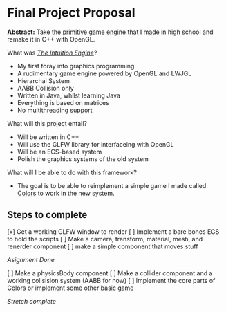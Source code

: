 # Final Project Proposal

**Abstract:** Take [the primitive game engine](https://github.com/scottlafetra/intuition)
that I made in high school and remake it in C++ with OpenGL.

What was [*The Intuition Engine*](https://github.com/scottlafetra/intuition)?

* My first foray into graphics programming
* A rudimentary game engine powered by OpenGL and LWJGL
* Hierarchal System
* AABB Collision only
* Written in Java, whilst learning Java
* Everything is based on matrices
* No multithreading support

What will this project entail?

* Will be written in C++
* Will use the GLFW library for interfaceing with OpenGL
* Will be an ECS-based system
* Polish the graphics systems of the old system

What will I be able to do with this framework?

* The goal is to be able to reimplement a simple game I made called [Colors](scott.lafetra.com/work) 
to work in the new system. 

## Steps to complete

[x] Get a working GLFW window to render
[ ] Implement a bare bones ECS to hold the scripts
[ ] Make a camera, transform, material, mesh, and renerder component
[ ] make a simple component that moves stuff

*Asignment Done*

[ ] Make a physicsBody component
[ ] Make a collider component and a working collsision system (AABB for now)
[ ] Implement the core parts of Colors or implement some other basic game

*Stretch complete*
